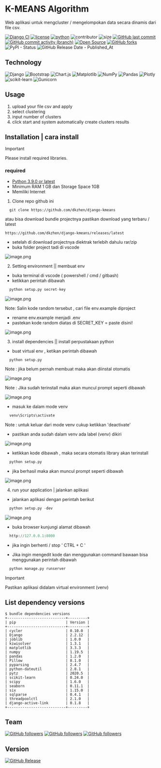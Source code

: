 # K-MEANS Algorithm

Web aplikasi untuk mengcluster / mengelompokan data secara dinamis dari file csv.

[![Django CI](https://github.com/dkzhen/django-kmeans/actions/workflows/django.yml/badge.svg)](https://github.com/dkzhen/django-kmeans/actions/workflows/django.yml) [![license](https://img.shields.io/github/license/dkzhen/django-kmeans.svg)](https://github.com/dkzhen/django-kmeans/blob/main/LICENSE) [![python](https://img.shields.io/badge/Python-3.9-3776AB.svg?style=flat&logo=python&logoColor=blue)](https://www.python.org) ![contributor](https://img.shields.io/github/contributors/dkzhen/django-kmeans?color=purple) ![size](https://img.shields.io/github/repo-size/dkzhen/django-kmeans?color=orange) [![GitHub last commit](https://img.shields.io/github/last-commit/dkzhen/django-kmeans.svg?style=flat)]() [![GitHub commit activity (branch)](https://img.shields.io/github/commit-activity/t/dkzhen/django-kmeans)]() [![Open Source](https://badges.frapsoft.com/os/v1/open-source.svg?v=103)](https://opensource.org/) [![GitHub forks](https://img.shields.io/github/forks/dkzhen/django-kmeans?color=tomato)]() ![PyPI - Status](https://img.shields.io/pypi/status/plotly) ![GitHub Release Date - Published_At](https://img.shields.io/github/release-date/dkzhen/django-kmeans)

## Technology

![Django](https://img.shields.io/badge/django-%23092E20.svg?style=for-the-badge&logo=django&logoColor=white) ![Bootstrap](https://img.shields.io/badge/bootstrap-%238511FA.svg?style=for-the-badge&logo=bootstrap&logoColor=white) ![Chart.js](https://img.shields.io/badge/chart.js-F5788D.svg?style=for-the-badge&logo=chart.js&logoColor=white) ![Matplotlib](https://img.shields.io/badge/Matplotlib-%23ffffff.svg?style=for-the-badge&logo=Matplotlib&logoColor=black) ![NumPy](https://img.shields.io/badge/numpy-%23013243.svg?style=for-the-badge&logo=numpy&logoColor=white) ![Pandas](https://img.shields.io/badge/pandas-%23150458.svg?style=for-the-badge&logo=pandas&logoColor=white) ![Plotly](https://img.shields.io/badge/Plotly-%233F4F75.svg?style=for-the-badge&logo=plotly&logoColor=white) ![scikit-learn](https://img.shields.io/badge/scikit--learn-%23F7931E.svg?style=for-the-badge&logo=scikit-learn&logoColor=white) ![Gunicorn](https://img.shields.io/badge/gunicorn-%298729.svg?style=for-the-badge&logo=gunicorn&logoColor=white)

## Usage

1. upload your file csv and apply
2. select clustering
3. input number of clusters
4. click start and system automatically create clusters results

## Installation | cara install

> [!IMPORTANT]
> Please install required libraries.

### required

- [Python 3.9.0 or latest](https://www.python.org/downloads/)
- Minimum RAM 1 GB dan Storage Space 1GB
- Memiliki Internet

1. Clone repo github ini

```console
  git clone https://github.com/dkzhen/django-kmeans
```

atau bisa download bundle projectnya pastikan download yang terbaru / latest

```console
https://github.com/dkzhen/django-kmeans/releases/latest
```

- setelah di download projectnya diektrak terlebih dahulu rar/zip
- buka folder project tadi di vscode

![image.png](https://github.com/dkzhen/django-kmeans/blob/main/utils/images/dir.jpg)

2. Setting environment || membuat env

- buka terminal di vscode ( powershell / cmd / gitbash)
- ketikkan perintah dibawah

```python
  python setup.py secret-key
```

![image.png](https://github.com/dkzhen/django-kmeans/blob/main/utils/images/secretkey.jpg)

Note: Salin kode random tersebut , cari file env.example diproject

- rename env.example menjadi .env
- pastekan kode random diatas di SECRET_KEY = paste disini!

![image.png](https://github.com/dkzhen/django-kmeans/blob/main/utils/images/env.jpg)

3. install dependencies || install perpustakaan python

- buat virtual env , ketikan perintah dibawah

```python
  python setup.py
```

Note : jika belum pernah membuat maka akan diinstal otomatis

![image.png](https://github.com/dkzhen/django-kmeans/blob/main/utils/images/novenv.jpg)

Note : Jika sudah terinstall maka akan muncul prompt seperti dibawah

![image.png](https://github.com/dkzhen/django-kmeans/blob/main/utils/images/venv.jpg)

- masuk ke dalam mode venv

```python
  venv\Scripts\activate
```

Note : untuk keluar dari mode venv cukup ketikkan 'deactivate'

- pastikan anda sudah dalam venv ada label (venv) dikiri

![image.png](https://github.com/dkzhen/django-kmeans/blob/main/utils/images/labelvenv.jpg)

- ketikkan kode dibawah , maka secara otomatis library akan terinstall

```python
  python setup.py
```

- jika berhasil maka akan muncul prompt seperti dibawah

![image.png](https://github.com/dkzhen/django-kmeans/blob/main/utils/images/instal.jpg)

4. run your application | jalankan aplikasi

- jalankan aplikasi dengan perintah berikut

```python
  python setup.py -dev
```

![image.png](https://github.com/dkzhen/django-kmeans/blob/main/utils/images/run.jpg)

- buka browser kunjungi alamat dibawah

```python
  http://127.0.0.1:8000
```

- jika ingin berhenti / stop ' CTRL + C '

- Jika ingin mengedit kode dan menggunakan command bawaan bisa menggunakan perintah dibawah

```python
  python manage.py runserver
```

> [!IMPORTANT]
> Pastikan aplikasi didalam virtual environment (venv)

## List dependency versions

```console
$ bundle dependencies versions
+---------------------------+---------+
| pip                       | Version |
+---------------------------+---------+
| cycler                    | 0.10.0  |
| Django                    | 2.2.12  |
| joblib                    | 1.0.0   |
| kiwisolver                | 1.3.1   |
| matplotlib                | 3.3.3   |
| numpy                     | 1.19.5  |
| pandas                    | 1.2.0   |
| Pillow                    | 8.1.0   |
| pyparsing                 | 2.4.7   |
| python-dateutil           | 2.8.1   |
| pytz                      | 2020.5  |
| scikit-learn              | 0.24.0  |
| scipy                     | 1.6.0   |
| seaborn                   | 0.11.1  |
| six                       | 1.15.0  |
| sqlparse                  | 0.4.1   |
| threadpoolctl             | 2.1.0   |
| django-active-link        | 0.1.8   |
+---------------------------+---------+
```

## Team

[![GitHub followers](https://img.shields.io/github/followers/dkzhen.svg?style=social&label=dkzhen)](https://github.com/dkzhen) [![GitHub followers](https://img.shields.io/github/followers/arthur-son.svg?style=social&label=arthur-son)](https://github.com/arthur-son) [![GitHub followers](https://img.shields.io/github/followers/michaelDerend.svg?style=social&label=michaelDerend)](https://github.com/michaelDerend)

## Version

[![GitHub Release](https://img.shields.io/github/v/release/dkzhen/django-kmeans.svg)](https://github.com/dkzhen/django-kmeans/releases/latest)
